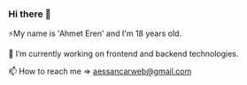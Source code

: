 ### Hi there 👋
⚡My name is 'Ahmet Eren' and I'm 18 years old.

🔭 I’m currently working on frontend and backend technologies.

📫 How to reach me => aessancarweb@gmail.com
<!--
**aesweb/aesweb** is a ✨ _special_ ✨ repository because its `README.md` (this file) appears on your GitHub profile.

Here are some ideas to get you started:

- 
- 
- 👯 I’m looking to collaborate on ...
- 🤔 I’m looking for help with ...
- 💬 Ask me about ...
- 📫 How to reach me: ...
- 😄 Pronouns: ...
-  Fun fact: ...
-->


